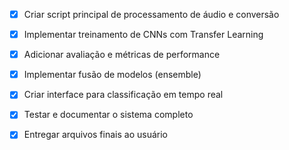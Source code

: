 - [x] Criar script principal de processamento de áudio e conversão
- [x] Implementar treinamento de CNNs com Transfer Learning
- [x] Adicionar avaliação e métricas de performance
- [x] Implementar fusão de modelos (ensemble)
- [x] Criar interface para classificação em tempo real
- [x] Testar e documentar o sistema completo
- [x] Entregar arquivos finais ao usuário

